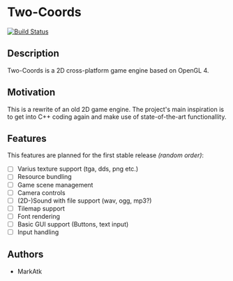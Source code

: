 # Two-Coords

[![Build Status](https://travis-ci.org/markatk/two-coords.svg?branch=master)](https://travis-ci.org/markatk/two-coords)

## Description

Two-Coords is a 2D cross-platform game engine based on OpenGL 4.

## Motivation

This is a rewrite of an old 2D game engine. The project's main inspiration is to get into C++ coding again and make use of state-of-the-art functionallity.

## Features

This features are planned for the first stable release *(random order)*:

- [ ] Varius texture support (tga, dds, png etc.)
- [ ] Resource bundling
- [ ] Game scene management
- [ ] Camera controls
- [ ] (2D-)Sound with file support (wav, ogg, mp3?)
- [ ] Tilemap support
- [ ] Font rendering
- [ ] Basic GUI support (Buttons, text input)
- [ ] Input handling

## Authors

- MarkAtk
